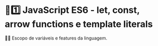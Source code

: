 # :sunrise::one: JavaScript ES6 - let, const, arrow functions e template literals

:student: Escopo de variáveis e features da linguagem.
